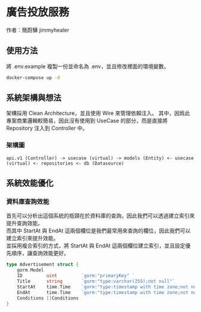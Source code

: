 # 廣告投放服務

作者：簡蔚驊 jimmyhealer

## 使用方法

將 .env.example 複製一份並命名為 .env，並且修改裡面的環境變數。

```bash
docker-compose up -d
```

## 系統架構與想法

架構採用 Clean Architecture，並且使用 Wire 來管理依賴注入。
其中，因爲此專案商業邏輯較簡易，因此沒有使用到 UseCase 的部分，而是直接將 Repository 注入到 Controller 中。

### 架構圖

```
api.v1 (Controller) -> usecase (virtual) -> models (Entity) <- usecase (virtual) <- repositories <- db (Datasource)
```

## 系統效能優化

### 資料庫查詢效能

首先可以分析出這個系統的瓶頸在於資料庫的查詢，因此我們可以透過建立索引來提升查詢效能。\
而其中 StartAt 與 EndAt 這兩個欄位是我們最常用來查詢的欄位，因此我們可以建立索引來提升效能。\
並採用複合索引的方式，將 StartAt 與 EndAt 這兩個欄位建立索引，並且設定優先順序，讓查詢效能更好。

```go
type Advertisement struct {
	gorm.Model
	ID         uint         `gorm:"primaryKey" `
	Title      string       `gorm:"type:varchar(255);not null"`
	StartAt    time.Time    `gorm:"type:timestamp with time zone;not null;index:idx_member,priority:2"`
	EndAt      time.Time    `gorm:"type:timestamp with time zone;not null;index:idx_member,priority:1"`
	Conditions []Conditions
}
```

